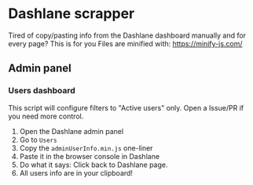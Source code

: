 # Dashlane scrapper

Tired of copy/pasting info from the Dashlane dashboard manually and for every page? This is for you
Files are minified with: https://minify-js.com/

## Admin panel

### Users dashboard

This script will configure filters to "Active users" only. Open a Issue/PR if you need more control.

1. Open the Dashlane admin panel
2. Go to `Users`
3. Copy the `adminUserInfo.min.js` one-liner
4. Paste it in the browser console in Dashlane
5. Do what it says: Click back to Dashlane page.
6. All users info are in your clipboard!
